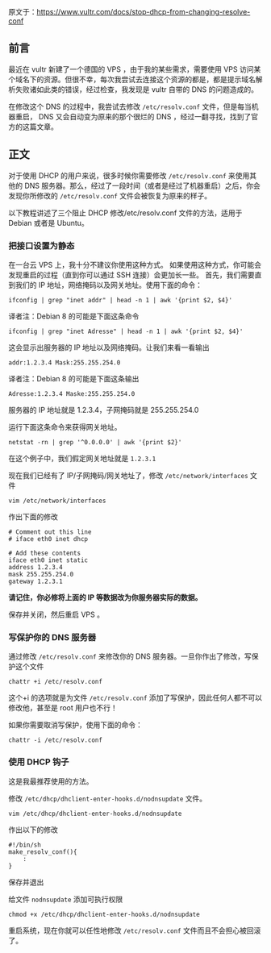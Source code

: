 <!--
「翻译」阻止 DHCP 修改 resolv.conf 文件
最近在 vultr 新建了一个德国的 VPS ，由于我的某些需求，需要使用 VPS 访问某个域名下的资源。但很不幸，每次我尝试去连接这个资源的都是，都是提示域名解析失败诸如此类的错误，经过检查，我发现是 vultr 自带的 DNS 的问题造成的。
1497687411
-->

原文于：https://www.vultr.com/docs/stop-dhcp-from-changing-resolve-conf

## 前言

最近在 vultr 新建了一个德国的 VPS ，由于我的某些需求，需要使用 VPS 访问某个域名下的资源。但很不幸，每次我尝试去连接这个资源的都是，都是提示域名解析失败诸如此类的错误，经过检查，我发现是 vultr 自带的 DNS 的问题造成的。

在修改这个 DNS 的过程中，我尝试去修改 `/etc/resolv.conf` 文件，但是每当机器重启， DNS 又会自动变为原来的那个很烂的 DNS ，经过一翻寻找，找到了官方的这篇文章。

## 正文

对于使用 DHCP 的用户来说，很多时候你需要修改 `/etc/resolv.conf` 来使用其他的 DNS 服务器。那么，经过了一段时间（或者是经过了机器重启）之后，你会发现你所修改的 `/etc/resolv.conf` 文件会被恢复为原来的样子。

以下教程讲述了三个阻止 DHCP 修改/etc/resolv.conf 文件的方法，适用于 Debian 或者是 Ubuntu。

### 把接口设置为静态

在一台云 VPS 上，我十分不建议你使用这种方式。
如果使用这种方式，你可能会发现重启的过程（直到你可以通过 SSH 连接）会更加长一些。
首先，我们需要直到我们的 IP 地址，网络掩码以及网关地址。使用下面的命令：

```
ifconfig | grep "inet addr" | head -n 1 | awk '{print $2, $4}'
```

译者注：Debian 8 的可能是下面这条命令

```
ifconfig | grep "inet Adresse" | head -n 1 | awk '{print $2, $4}'
```

这会显示出服务器的 IP 地址以及网络掩码。让我们来看一看输出

```
addr:1.2.3.4 Mask:255.255.254.0
```

译者注：Debian 8 的可能是下面这条输出

```
Adresse:1.2.3.4 Maske:255.255.254.0
```

服务器的 IP 地址就是 1.2.3.4，子网掩码就是 255.255.254.0

运行下面这条命令来获得网关地址。

```
netstat -rn | grep '^0.0.0.0' | awk '{print $2}'
```

在这个例子中，我们假定网关地址就是 `1.2.3.1`

现在我们已经有了 IP/子网掩码/网关地址了，修改 `/etc/network/interfaces` 文件

```
vim /etc/network/interfaces
```

作出下面的修改

```
# Comment out this line
# iface eth0 inet dhcp

# Add these contents
iface eth0 inet static
address 1.2.3.4
mask 255.255.254.0
gateway 1.2.3.1
```

**请记住，你必修将上面的 IP 等数据改为你服务器实际的数据。**

保存并关闭，然后重启 VPS 。

### 写保护你的 DNS 服务器

通过修改 `/etc/resolv.conf` 来修改你的 DNS 服务器。一旦你作出了修改，写保护这个文件

```
chattr +i /etc/resolv.conf
```

这个+i 的选项就是为文件 `/etc/resolv.conf` 添加了写保护，因此任何人都不可以修改他，甚至是 root 用户也不行！

如果你需要取消写保护，使用下面的命令：

```
chattr -i /etc/resolv.conf
```

### 使用 DHCP 钩子

这是我最推荐使用的方法。

修改 `/etc/dhcp/dhclient-enter-hooks.d/nodnsupdate` 文件。

```
vim /etc/dhcp/dhclient-enter-hooks.d/nodnsupdate
```

作出以下的修改

```
#!/bin/sh
make_resolv_conf(){
    :
}
```

保存并退出

给文件 `nodnsupdate` 添加可执行权限

```
chmod +x /etc/dhcp/dhclient-enter-hooks.d/nodnsupdate
```

重启系统，现在你就可以任性地修改 `/etc/resolv.conf` 文件而且不会担心被回滚了。
